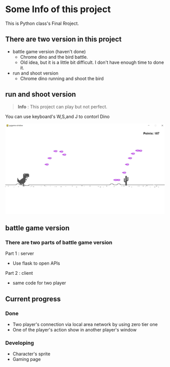 # Some Info of this project

This is Python class's Final Rroject.

## There are two version in this project

* battle game version (haven't done)
  * Chrome dino and the bird battle.
  * Old idea, but it is a little bit difficult. I don't have enough time to done it.
* run and shoot version
  * Chrome dino running and shoot the bird

## run and shoot version
>
> **Info** : This project can play but not perfect.

You can use keyboard's W,S,and J to contorl Dino

![demopic](run_and_shoot_version/game_screen.png)

## battle game version

### There are two parts of battle game version

Part 1 : server

* Use flask to open APIs

Part 2 : client

* same code for two player

## Current progress

### Done

* Two player's connection via local area network by using zero tier one
* One of the player's action show in another player's window

### Developing

* Character's sprite
* Gaming page

